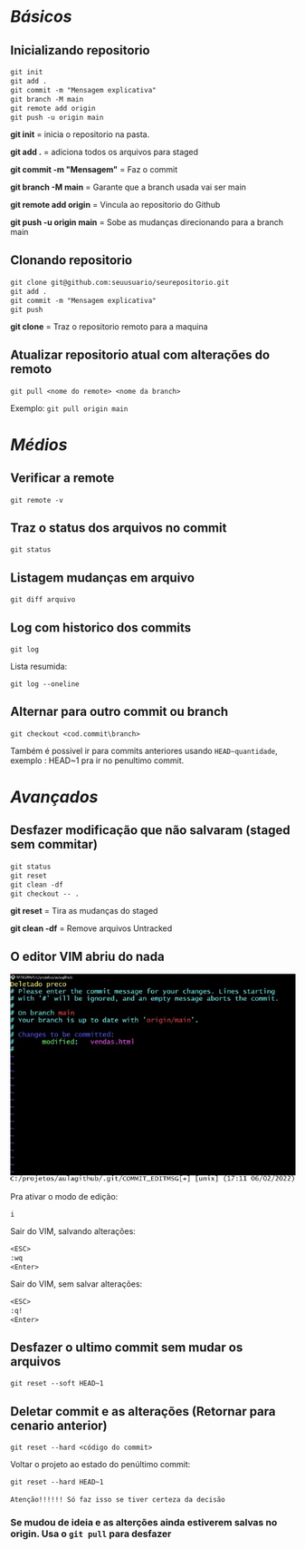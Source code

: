 # *Básicos*
## Inicializando repositorio
```
git init
git add .
git commit -m "Mensagem explicativa"
git branch -M main
git remote add origin 
git push -u origin main
```

**git init** = inicia o repositorio na pasta.

**git add .** = adiciona todos os arquivos para staged

**git commit -m "Mensagem"** = Faz o commit

**git branch -M main**  = Garante que a branch usada vai ser main

**git remote add origin** = Vincula ao repositorio do Github

**git push -u origin main** = Sobe as mudanças direcionando para a branch main

## Clonando repositorio
```
git clone git@github.com:seuusuario/seurepositorio.git
git add .
git commit -m "Mensagem explicativa"
git push
```
**git clone** = Traz o repositorio remoto para a maquina

## Atualizar repositorio atual com alterações do remoto
```
git pull <nome do remote> <nome da branch>
```

Exemplo: `git pull origin main`

# *Médios*
## Verificar a remote
```
git remote -v
```

## Traz o status dos arquivos no commit
```
git status
```

## Listagem mudanças em arquivo
```
git diff arquivo
```

## Log com historico dos commits
```
git log
``` 
Lista resumida:
```
git log --oneline
```

## Alternar para outro commit ou branch
```
git checkout <cod.commit\branch>
```
Também é possivel ir para commits anteriores usando `HEAD~quantidade`, exemplo : HEAD~1 pra ir no penultimo commit.

# *Avançados*
## Desfazer modificação que não salvaram (staged sem commitar) 
```
git status
git reset
git clean -df
git checkout -- .
```
**git reset** = Tira as mudanças do staged 

**git clean -df** = Remove arquivos Untracked

## O editor VIM abriu do nada
![editorVIM](editorVIM.jpg)

Pra ativar o modo de edição:
```
i
```

Sair do VIM, salvando alterações:
```
<ESC>
:wq
<Enter>
```

Sair do VIM, sem salvar alterações:
```
<ESC>
:q!
<Enter>
```

## Desfazer o ultimo commit sem mudar os arquivos
```
git reset --soft HEAD~1
```

## Deletar commit e as alterações (Retornar para cenario anterior)
```
git reset --hard <código do commit>
```

Voltar o projeto ao estado do penúltimo commit:
```
git reset --hard HEAD~1
```
`Atenção!!!!!!
Só faz isso se tiver certeza da decisão`

### Se mudou de ideia e as alterções ainda estiverem salvas no origin. Usa o `git pull` para desfazer